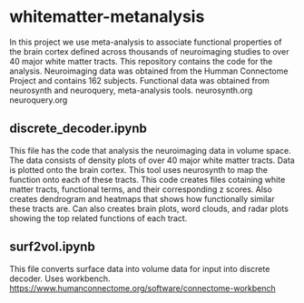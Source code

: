 # whitematter-metanalysis

In this project we use meta-analysis to associate functional properties of the brain cortex defined across thousands of neuroimaging studies to over 40 major white matter tracts. This repository contains the code for the analysis.
Neuroimaging data was obtained from the Humman Connectome Project and contains 162 subjects. Functional data was obtained from neurosynth and neuroquery, meta-analysis tools. 
neurosynth.org
neuroquery.org

## discrete_decoder.ipynb
This file has the code that analysis the neuroimaging data in volume space. The data consists of density plots of over 40 major white matter tracts. Data is plotted onto the brain cortex. This tool uses neurosynth to map the function onto each of these tracts. This code creates files cotaining white matter tracts, functional terms, and their corresponding z scores. Also creates dendrogram and heatmaps that shows how functionally similar these tracts are. Can also creates brain plots, word clouds, and radar plots showing the top related functions of each tract.


## surf2vol.ipynb
This file converts surface data into volume data for input into discrete decoder. Uses workbench.
https://www.humanconnectome.org/software/connectome-workbench
